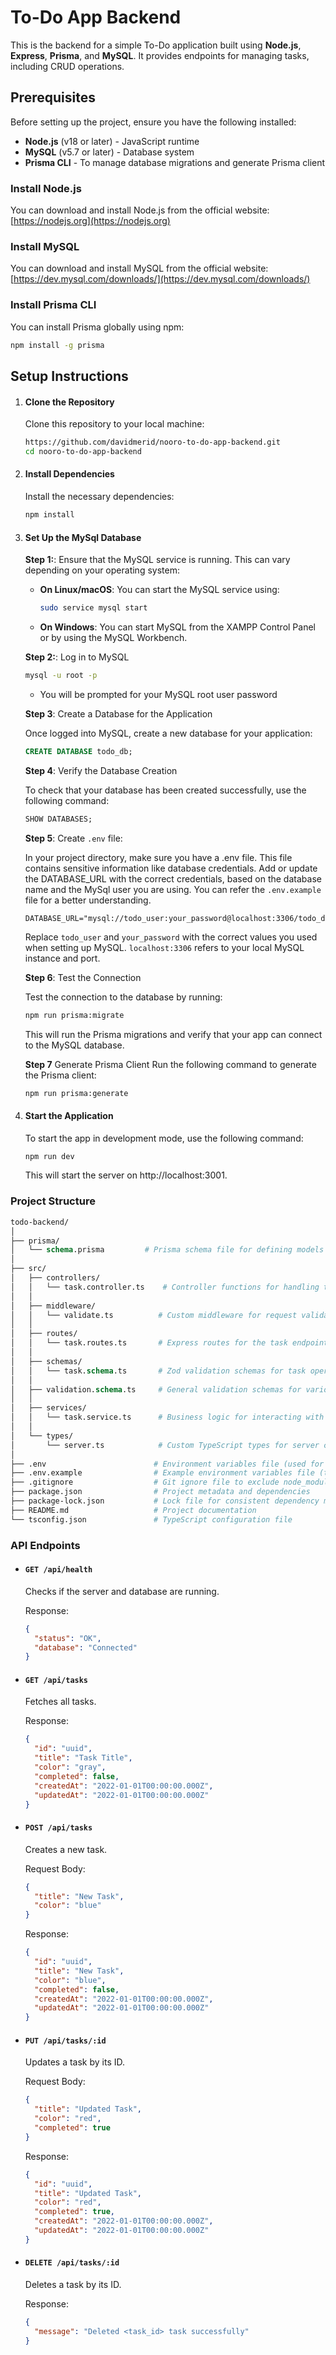 # To-Do App Backend

This is the backend for a simple To-Do application built using **Node.js**, **Express**, **Prisma**, and **MySQL**. It provides endpoints for managing tasks, including CRUD operations.

## Prerequisites

Before setting up the project, ensure you have the following installed:

- **Node.js** (v18 or later) - JavaScript runtime
- **MySQL** (v5.7 or later) - Database system
- **Prisma CLI** - To manage database migrations and generate Prisma client

### Install Node.js

You can download and install Node.js from the official website:  
[https://nodejs.org](https://nodejs.org)

### Install MySQL

You can download and install MySQL from the official website:  
[https://dev.mysql.com/downloads/](https://dev.mysql.com/downloads/)

### Install Prisma CLI

You can install Prisma globally using npm:

```bash
npm install -g prisma
```

## Setup Instructions

1. #### Clone the Repository

   Clone this repository to your local machine:

   ```bash
   https://github.com/davidmerid/nooro-to-do-app-backend.git
   cd nooro-to-do-app-backend
   ```

2. #### Install Dependencies

   Install the necessary dependencies:

   ```bash
   npm install
   ```

3. #### Set Up the MySql Database

   **Step 1:**: Ensure that the MySQL service is running. This can vary depending on your operating system:

   - **On Linux/macOS**: You can start the MySQL service using:

     ```bash
     sudo service mysql start
     ```

   - **On Windows**: You can start MySQL from the XAMPP Control Panel or by using the MySQL Workbench.

   **Step 2:**: Log in to MySQL

   ```bash
   mysql -u root -p
   ```

   - You will be prompted for your MySQL root user password

   **Step 3**: Create a Database for the Application

   Once logged into MySQL, create a new database for your application:

   ```sql
   CREATE DATABASE todo_db;
   ```

   **Step 4**: Verify the Database Creation

   To check that your database has been created successfully, use the following command:

   ```sql
   SHOW DATABASES;
   ```

   **Step 5**: Create `.env` file:

   In your project directory, make sure you have a .env file. This file contains sensitive information like database credentials. Add or update the DATABASE_URL with the correct credentials, based on the database name and the MySql user you are using. You can refer the `.env.example` file for a better understanding.

   ```dotenv
   DATABASE_URL="mysql://todo_user:your_password@localhost:3306/todo_db"
   ```

   Replace `todo_user` and `your_password` with the correct values you used when setting up MySQL. `localhost:3306` refers to your local MySQL instance and port.

   **Step 6**: Test the Connection

   Test the connection to the database by running:

   ```bash
   npm run prisma:migrate
   ```

   This will run the Prisma migrations and verify that your app can connect to the MySQL database.

   **Step 7** Generate Prisma Client
   Run the following command to generate the Prisma client:

   ```bash
   npm run prisma:generate
   ```

4. #### Start the Application

   To start the app in development mode, use the following command:

   ```bash
   npm run dev
   ```

   This will start the server on http://localhost:3001.

### Project Structure

```graphql
todo-backend/
│
├── prisma/
│   └── schema.prisma         # Prisma schema file for defining models and database setup
│
├── src/
│   ├── controllers/
│   │   └── task.controller.ts    # Controller functions for handling task-related requests
│   │
│   ├── middleware/
│   │   └── validate.ts          # Custom middleware for request validation using Zod
│   │
│   ├── routes/
│   │   └── task.routes.ts       # Express routes for the task endpoints
│   │
│   ├── schemas/
│   │   └── task.schema.ts       # Zod validation schemas for task operations (create, update, delete)
│   │
│   ├── validation.schema.ts     # General validation schemas for various parts of the request (body, params, query)
│   │
│   ├── services/
│   │   └── task.service.ts      # Business logic for interacting with the database (CRUD operations)
│   │
│   └── types/
│       └── server.ts            # Custom TypeScript types for server configuration (e.g., RequestHandler types)
│
├── .env                        # Environment variables file (used for configuration like DB connection)
├── .env.example                # Example environment variables file (template for .env)
├── .gitignore                  # Git ignore file to exclude node_modules, logs, etc.
├── package.json                # Project metadata and dependencies
├── package-lock.json           # Lock file for consistent dependency management
├── README.md                   # Project documentation
└── tsconfig.json               # TypeScript configuration file
```

### API Endpoints

- #### `GET /api/health`

  Checks if the server and database are running.

  Response:

  ```json
  {
    "status": "OK",
    "database": "Connected"
  }
  ```

- #### `GET /api/tasks`

  Fetches all tasks.

  Response:

  ```json
  {
    "id": "uuid",
    "title": "Task Title",
    "color": "gray",
    "completed": false,
    "createdAt": "2022-01-01T00:00:00.000Z",
    "updatedAt": "2022-01-01T00:00:00.000Z"
  }
  ```

- #### `POST /api/tasks`

  Creates a new task.

  Request Body:

  ```json
  {
    "title": "New Task",
    "color": "blue"
  }
  ```

  Response:

  ```json
  {
    "id": "uuid",
    "title": "New Task",
    "color": "blue",
    "completed": false,
    "createdAt": "2022-01-01T00:00:00.000Z",
    "updatedAt": "2022-01-01T00:00:00.000Z"
  }
  ```

- #### `PUT /api/tasks/:id`

  Updates a task by its ID.

  Request Body:

  ```json
  {
    "title": "Updated Task",
    "color": "red",
    "completed": true
  }
  ```

  Response:

  ```json
  {
    "id": "uuid",
    "title": "Updated Task",
    "color": "red",
    "completed": true,
    "createdAt": "2022-01-01T00:00:00.000Z",
    "updatedAt": "2022-01-01T00:00:00.000Z"
  }
  ```

- #### `DELETE /api/tasks/:id`

  Deletes a task by its ID.

  Response:

  ```json
  {
    "message": "Deleted <task_id> task successfully"
  }
  ```
